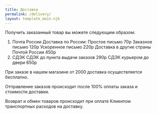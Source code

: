 ```yaml
---
title: Доставка
permalink: /delivery/
layout: template_main.njk
---
```

Получить заказанный товар вы можете следующим образом:

1. Почта России
   Доставка по России:
   Простое письмо 70р
   Заказное письмо 120р
   Ускоренное письмо 220р
   Доставка в другие страны Почтой России 450р
2. СДЭК
   СДЭК до пункта выдачи заказов 290р
   CДЭК курьером до двери 650р

При заказе в нашем магазине от 2000 доставка осуществляется бесплатно.

Отправление заказов происходит после 100% оплаты заказа и стоимости доставки.

Возврат и обмен товаров происходит при оплате Клиентом транспортных расходов на доставку.